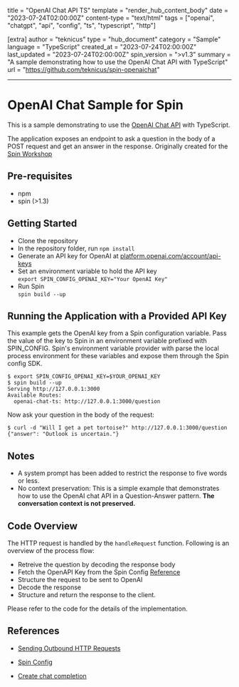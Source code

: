 title = "OpenAI Chat API TS"
template = "render_hub_content_body"
date = "2023-07-24T02:00:00Z"
content-type = "text/html"
tags = ["openai", "chatgpt", "api", "config", "ts", "typescript", "http"]

[extra]
author = "teknicus"
type = "hub_document"
category = "Sample"
language = "TypeScript"
created_at = "2023-07-24T02:00:00Z"
last_updated = "2023-07-24T02:00:00Z"
spin_version = ">v1.3"
summary =  "A sample demonstrating how to use the OpenAI Chat API with TypeScript"
url = "https://github.com/teknicus/spin-openaichat"

---

# OpenAI Chat Sample for Spin

This is a sample demonstrating to use the [OpenAI Chat API](https://platform.openai.com/docs/api-reference/chat/create) with TypeScript.

The application exposes an endpoint to ask a question in the body of a POST request and get an answer in the response. Originally created for the [Spin Workshop](https://github.com/fermyon/workshops/blob/main/spin/02b-json-api-openai.md)

## Pre-requisites
- npm
- spin (>1.3)

## Getting Started

- Clone the repository
- In the repository folder, run `npm install`
- Generate an API key for OpenAI at [platform.openai.com/account/api-keys](https://platform.openai.com/account/api-keys) 
- Set an environment variable to hold the API key <br> 
`export SPIN_CONFIG_OPENAI_KEY="Your OpenAI Key"`
- Run Spin <br>
`spin build --up`  



## Running the Application with a Provided API Key
This example gets the OpenAI key from a Spin configuration variable. Pass the value of the key to Spin in an environment variable prefixed with SPIN_CONFIG. Spin's environment variable provider with parse the local process environment for these variables and expose them through the Spin config SDK.

```
$ export SPIN_CONFIG_OPENAI_KEY=$YOUR_OPENAI_KEY 
$ spin build --up
Serving http://127.0.0.1:3000
Available Routes:
  openai-chat-ts: http://127.0.0.1:3000/question
```

Now ask your question in the body of the request:

```
$ curl -d "Will I get a pet tortoise?" http://127.0.0.1:3000/question
{"answer": "Outlook is uncertain."}
```

## Notes
- A system prompt has been added to restrict the response to five words or less.
- No context preservation: This is a simple example that demonstrates how to use the OpenAI chat API in a Question-Answer pattern. <b>The conversation context is not preserved.</b>



## Code Overview

The HTTP request is handled by the `handleRequest` function. Following is an overview of the process flow:

- Retreive the question by decoding the response body
- Fetch the OpenAPI Key from the Spin Config [Reference](https://developer.fermyon.com/spin/dynamic-configuration#custom-config-providers)
- Structure the request to be sent to OpenAI 
- Decode the response
- Structure and return the response to the client.

Please refer to the code for the details of the implementation.

## References

- [Sending Outbound HTTP Requests](https://developer.fermyon.com/spin/javascript-components#sending-outbound-http-requests)

- [Spin Config](https://developer.fermyon.com/spin/dynamic-configuration#custom-config-providers)

- [Create chat completion](https://platform.openai.com/docs/api-reference/chat/create)
